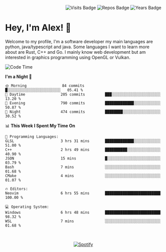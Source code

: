 <p align="right">
  <img src="https://badges.pufler.dev/visits/Alextibtab/Alextibtab" alt="Visits Badge">
  <img src="https://badges.pufler.dev/repos/Alextibtab/" alt="Repos Badge">
  <img src="https://badges.pufler.dev/years/Alextibtab/" alt="Years Badge">
</p>

<h1 align="left">Hey, I'm Alex! 💽 </h1>

Welcome to my profile, I'm a software developer my main languages are python, java/typescript and java. Some languages I want to learn more about are Rust, C++ and Go. I mainly know web development but am interested in graphics programming using OpenGL or Vulkan.

<!--START_SECTION:waka-->
![Code Time](http://img.shields.io/badge/Code%20Time-64%20hrs%207%20mins-blue)

**I'm a Night 🦉** 

```text
🌞 Morning                84 commits          █░░░░░░░░░░░░░░░░░░░░░░░░   05.41 % 
🌆 Daytime                205 commits         ███░░░░░░░░░░░░░░░░░░░░░░   13.20 % 
🌃 Evening                790 commits         █████████████░░░░░░░░░░░░   50.87 % 
🌙 Night                  474 commits         ████████░░░░░░░░░░░░░░░░░   30.52 % 
```


📊 **This Week I Spent My Time On** 

```text
💬 Programming Languages: 
GLSL                     3 hrs 31 mins       █████████████░░░░░░░░░░░░   51.00 % 
C++                      2 hrs 49 mins       ██████████░░░░░░░░░░░░░░░   40.90 % 
JSON                     15 mins             █░░░░░░░░░░░░░░░░░░░░░░░░   03.79 % 
Bash                     7 mins              ░░░░░░░░░░░░░░░░░░░░░░░░░   01.68 % 
CMake                    4 mins              ░░░░░░░░░░░░░░░░░░░░░░░░░   01.07 % 

🔥 Editors: 
Neovim                   6 hrs 55 mins       █████████████████████████   100.00 % 

💻 Operating System: 
Windows                  6 hrs 48 mins       █████████████████████████   98.32 % 
WSL                      7 mins              ░░░░░░░░░░░░░░░░░░░░░░░░░   01.68 % 
```


<!--END_SECTION:waka-->
&nbsp;<div align="center">
  [![Spotify](https://spotify-now-playing-wine-six.vercel.app/api/spotify?border_color=ffffff)](https://open.spotify.com/user/pmo1v2ejnt42kgp5jar5drtag)
</div>

